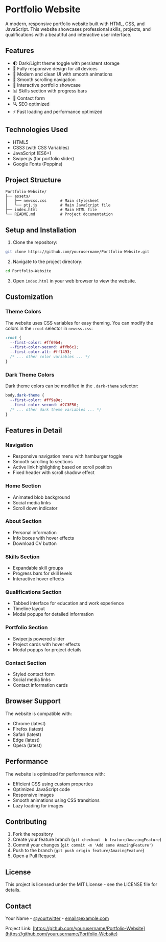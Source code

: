 # Portfolio Website

A modern, responsive portfolio website built with HTML, CSS, and JavaScript. This website showcases professional skills, projects, and qualifications with a beautiful and interactive user interface.

## Features

- 🌓 Dark/Light theme toggle with persistent storage
- 📱 Fully responsive design for all devices
- 🎨 Modern and clean UI with smooth animations
- 📜 Smooth scrolling navigation
- 🎯 Interactive portfolio showcase
- 📊 Skills section with progress bars
- 📝 Contact form
- 🔍 SEO optimized
- ⚡ Fast loading and performance optimized

## Technologies Used

- HTML5
- CSS3 (with CSS Variables)
- JavaScript (ES6+)
- Swiper.js (for portfolio slider)
- Google Fonts (Poppins)

## Project Structure

```
Portfolio-Website/
├── assets/
│   ├── newcss.css      # Main stylesheet
│   └── ptj.js          # Main JavaScript file
├── index.html          # Main HTML file
└── README.md           # Project documentation
```

## Setup and Installation

1. Clone the repository:
```bash
git clone https://github.com/yourusername/Portfolio-Website.git
```

2. Navigate to the project directory:
```bash
cd Portfolio-Website
```

3. Open `index.html` in your web browser to view the website.

## Customization

### Theme Colors
The website uses CSS variables for easy theming. You can modify the colors in the `:root` selector in `newcss.css`:

```css
:root {
  --first-color: #ff69b4;
  --first-color-second: #ffb6c1;
  --first-color-alt: #ff1493;
  /* ... other color variables ... */
}
```

### Dark Theme Colors
Dark theme colors can be modified in the `.dark-theme` selector:

```css
body.dark-theme {
  --first-color: #ff9a9e;
  --first-color-second: #2C3E50;
  /* ... other dark theme variables ... */
}
```

## Features in Detail

### Navigation
- Responsive navigation menu with hamburger toggle
- Smooth scrolling to sections
- Active link highlighting based on scroll position
- Fixed header with scroll shadow effect

### Home Section
- Animated blob background
- Social media links
- Scroll down indicator

### About Section
- Personal information
- Info boxes with hover effects
- Download CV button

### Skills Section
- Expandable skill groups
- Progress bars for skill levels
- Interactive hover effects

### Qualifications Section
- Tabbed interface for education and work experience
- Timeline layout
- Modal popups for detailed information

### Portfolio Section
- Swiper.js powered slider
- Project cards with hover effects
- Modal popups for project details

### Contact Section
- Styled contact form
- Social media links
- Contact information cards

## Browser Support

The website is compatible with:
- Chrome (latest)
- Firefox (latest)
- Safari (latest)
- Edge (latest)
- Opera (latest)

## Performance

The website is optimized for performance with:
- Efficient CSS using custom properties
- Optimized JavaScript code
- Responsive images
- Smooth animations using CSS transitions
- Lazy loading for images

## Contributing

1. Fork the repository
2. Create your feature branch (`git checkout -b feature/AmazingFeature`)
3. Commit your changes (`git commit -m 'Add some AmazingFeature'`)
4. Push to the branch (`git push origin feature/AmazingFeature`)
5. Open a Pull Request

## License

This project is licensed under the MIT License - see the LICENSE file for details.

## Contact

Your Name - [@yourtwitter](https://twitter.com/yourtwitter) - email@example.com

Project Link: [https://github.com/yourusername/Portfolio-Website](https://github.com/yourusername/Portfolio-Website) 